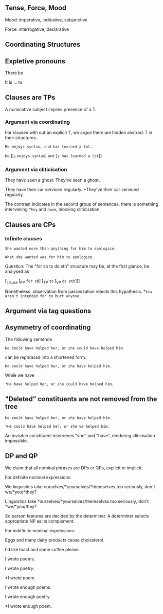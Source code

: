 ## Tense, Force, Mood
Mood: imperative, indicative, subjunctive

Force: interrogative, declarative

## Coordinating Structures

## Expletive pronouns
There be

It is ... to 

## Clauses are TPs

A nominative subject implies presence of a T.

### Argument via coordinating
For clauses with out an explicit T, we argue there are hidden abstract T in their structures.

`He enjoys syntax, and has learned a lot.`

`He` [[<sub>?</sub> `enjoys syntax`] `and` [<sub>T'</sub> `has learned a lot`]]

### Argument via cliticisation

They have seen a ghost. They've seen a ghost.

They have their car serviced regularly. *They've their car serviced regularly.

The contrast indicates in the second group of sentences, there is something intervening `They` and `have`, blocking cliticisation.

## Clauses are CPs

### Infinite clauses

`She wanted more than anything for him to apologize.`

`What she wanted was for him to apologize.`

Question:
The "for sb to do sth" structure may be, at the first glance, be analysed as 

[<sub>clause</sub> [<sub>PP</sub> `for sb`] [<sub>TP</sub> `to` [<sub>VP</sub> `do sth`]]]

Nonetheless, observation from passivization rejects this hypothesis. 
*`You aren't intended for to hurt anyone.`

## Argument via tag questions


## Asymmetry of coordinating
The following sentence

`He could have helped her, or she could have helped him.`

can be rephrased into a shortened form:

`He could have helped her, or she have helped him.`

While we have

`*He have helped her, or she could have helped him.`

## "Deleted" constituents are not removed from the tree

`He could have helped her, or she have helped him.`

`*He could have helped her, or she've helped him.`

An invisible constituent intervenes "she" and "have", rendering cliticisation impossible.

## DP and QP
We claim that all nominal phrases are DPs or QPs, explicit or implicit. 

For definite nominal expressions:

We linguistics take ourselves/\*yourselves/*themselves too seriously, don't we/\*you/\*they?

Linguistics take \*ourselves/\*yourselves/themselves too seriously, don't *we/\*you/they?

So person features are decided by the determiner. A determiner selects appropriate NP as its complement.

For indefinite nominal expressions:

Eggs and many dairy products cause cholesterol.

I'd like toast and some coffee please.

I wrote poems.

I wrote poetry.

*I wrote poem.

I wrote enough poems.

I wrote enough poetry.

*I wrote enough poem.


